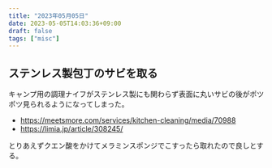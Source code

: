 ```yaml
---
title: "2023年05月05日"
date: 2023-05-05T14:03:36+09:00
draft: false
tags: ["misc"]
---
```


## ステンレス製包丁のサビを取る

キャンプ用の調理ナイフがステンレス製にも関わらず表面に丸いサビの後がポツポツ見られるようになってしまった。

* https://meetsmore.com/services/kitchen-cleaning/media/70988
* https://limia.jp/article/308245/

とりあえずクエン酸をかけてメラミンスポンジでこすったら取れたので良しとする。